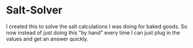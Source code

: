 # Salt-Solver

I created this to solve the salt calculations I was doing for baked goods. So now instead of just doing this "by hand" every time I can just plug in the values and get an answer quickly.
